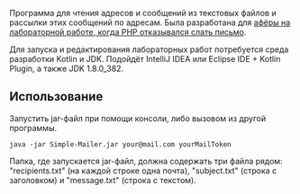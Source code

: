 Программа для чтения адресов и сообщений из текстовых файлов и рассылки этих сообщений по адресам. Была разработана для [афёры на лабораторной работе, когда PHP отказывался слать письмо](https://github.com/Hummel009/Web-Technologies).

Для запуска и редактирования лабораторных работ потребуется среда разработки Kotlin и JDK. Подойдёт IntelliJ IDEA или Eclipse IDE + Kotlin Plugin, а также JDK 1.8.0_382.

<h2> Использование </h2>

Запустить jar-файл при помощи консоли, либо вызовом из другой программы.

`java -jar Simple-Mailer.jar your@mail.com yourMailToken`

Папка, где запускается jar-файл, должна содержать  три файла рядом: "recipients.txt" (на каждой строке одна почта), "subject.txt" (строка с заголовком) и "message.txt" (строка с текстом).
